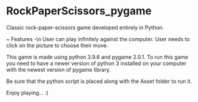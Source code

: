 # RockPaperScissors_pygame

Classic rock-paper-scissors game developed entirely in Python.

~ Features -\n 
User can play infinitely against the computer.
User needs to click on the picture to choose their move.

This game is made using python 3.9.6 and pygame 2.0.1.
To run this game you need to have a newer version of python 3 installed on your computer with the newest version of pygame library.

Be sure that the python script is placed along with the Asset folder to run it.

Enjoy playing... :)
